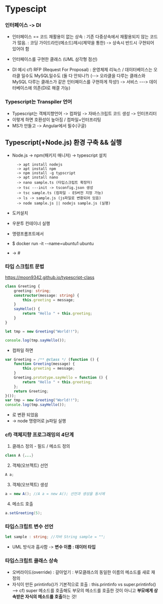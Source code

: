 # Typescipt

### 인터페이스 -> DI
- 인터페이스 == 코드 재활용이 없는 상속
: 기존 다중상속에서 재활용되지 않는 코드가 많음.
: 코딩 가이드라인(메소드)제시(제약을 통한) 
-> 상속시 반드시 구현되어 있어야 함

- 인터페이스를 구현한 클래스 (UML 삼각형 점선)

- DI 예시
cf) RFP (Request For Proposal)
: 운영체제 리눅스 / 데이터베이스는 오라클 일수도 MySQL일수도 (둘 다 안되나?)
(--> 오라클을 다루는 클래스와 MySQL 다루는 클래스가 같은 인터페이스를 구현하게 작성!)
-> 서비스 ---> 데이터베이스에 의존(DI로 해결 가능)

### Typescript는 Transpiler 언어 
- Typescript는 객체지향언어 -> 컴파일 -> 자바스크립트 코드 생성 -> 인터프리터
- 이렇게 하면 호환성이 높아짐 / 컴파일+인터프리팅
- MS가 만들고 -> Angular에서 필수(구글) 

## Typescript(+Node.js) 환경 구축 && 실행
- Node.js -> npm(패키지 매니저) -> typescript 설치 

		-> apt install nodejs
		-> apt install npm
		-> npm install -g typscript
		-> apt install nano
		-> nano sample.ts (타입스크립트 확장자)
		-> tsc ---init -> tsconfig.json 생성
		-> tsc sample.ts (컴파일 - ES버전 지정 가능)
		-> ls -> sample.js (js파일로 변환되어 있음)
		-> node sample.js || nodejs sample.js (실행)

- 도커설치
- 우분투 컨테이너 실행 
- 명령프롬프트에서 
- $ docker run -it --name=ubuntu1 ubuntu
- -> #

### 타입 스크립트 문법
https://moon9342.github.io/typescript-class

``` typescript
class Greeting {
    greeting: string;
    constructor(message: string) {
        this.greeting = message;
    }
    sayHello() {
        return "Hello " + this.greeting;
    }
}

let tmp = new Greeting("World!!");

console.log(tmp.sayHello());
```
- 컴파일 하면
```javascript
var Greeting = /** @class */ (function () {
    function Greeting(message) {
        this.greeting = message;
    }
    Greeting.prototype.sayHello = function () {
        return "Hello " + this.greeting;
    };
    return Greeting;
}());
var tmp = new Greeting("World!!");
console.log(tmp.sayHello());
```
- 로 변환 되었음
- -> node 명령어로 js파일 실행 

### cf) 객체지향 프로그래밍의 4단계 
1. 클래스 정의 - 필드 / 메소드 정의
``` java
class A {...}
```
2. 객체(오브젝트) 선언 
``` java
A a;
```
3. 객체(오브젝트) 생성
```java
a = new A(); //A a = new A(); 선언과 생성을 동시에  
```
4. 메소드 호출 
```java
a.setGreeting(5);
```

### 타입스크립트 변수 선언
```typescript
let sample : string; //자바 String sample = "";
```
- UML 방식과 흡사함 -> **변수 이름 : 데이터 타입**

### 타입스크립트 클래스 상속
- 오버라이드(override)
: 갈아엎기 
: 부모클래스의 동일한 이름의 메소드를 새로 재정의
- 자식이 만든 printinfo()가 기본적으로 호출 
: this.printinfo vs super.printinfo() <br/>
--> cf) super 메소드를 호출해도 부모의 메소드를 호출한 것이 아니고 **부모에게 상속받은 자식의 메소드를 호출**하는 것! 

